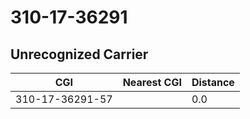 # 310-17-36291
## Unrecognized Carrier


| CGI | Nearest CGI | Distance |
|-----|-------------|----------|
| 310-17-36291-57 |  | 0.0 |
